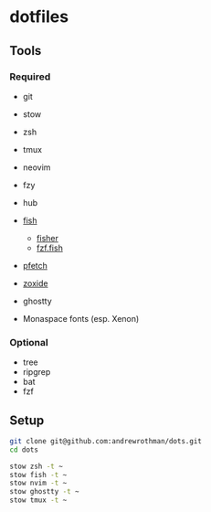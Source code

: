 # dotfiles

## Tools

### Required

- git
- stow
- zsh
- tmux
- neovim
- fzy
- hub
- [fish](https://fishshell.com)
	- [fisher](https://github.com/jorgebucaran/fisher)
	- [fzf.fish](https://github.com/PatrickF1/fzf.fish)
- [pfetch](https://github.com/dylanaraps/pfetch)
- [zoxide](https://github.com/ajeetdsouza/zoxide)

- ghostty
- Monaspace fonts (esp. Xenon)

### Optional

- tree
- ripgrep
- bat
- fzf

## Setup

```bash
git clone git@github.com:andrewrothman/dots.git
cd dots

stow zsh -t ~
stow fish -t ~
stow nvim -t ~
stow ghostty -t ~
stow tmux -t ~
```

